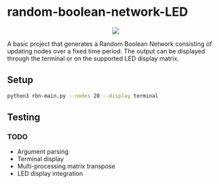 # random-boolean-network-LED

<p align="center">
  <img src="https://www.flinders.edu.au/content/dam/images/museum-of-art/public-art/sam-songailo-large.jpg.flinders-image.4000.low.jpg">
</p>

A basic project that generates a Random Boolean Network consisting of updating nodes over a fixed time period. The output can be displayed through the terminal or on the supported LED display matrix.

## Setup
```bash
python3 rbn-main.py --nodes 20 --display terminal
```

## Testing


### TODO
* Argument parsing
* Terminal display
* Multi-processing matrix transpose
* LED display integration

